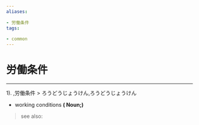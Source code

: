 ```yaml
---
aliases:
    
- 労働条件
tags:
    
- common
---
```


# 労働条件
---
1).
,労働条件 > ろうどうじょうけん,ろうどうじょうけん

- working conditions
**( Noun;)**
> see also: 
            